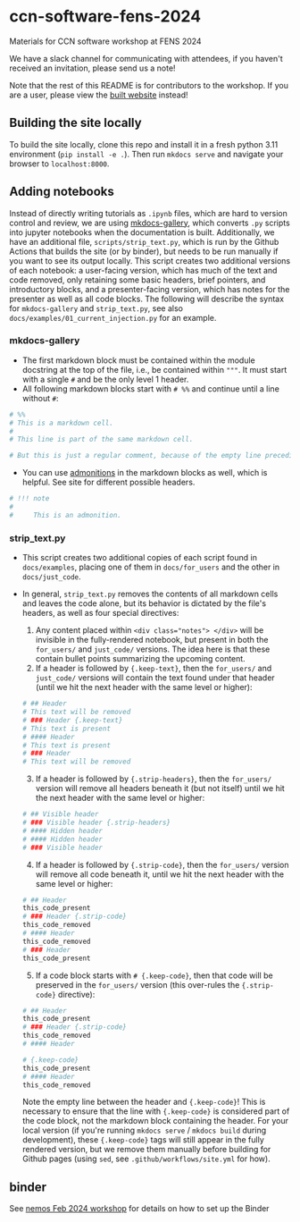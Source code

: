 # ccn-software-fens-2024

Materials for CCN software workshop at FENS 2024

We have a slack channel for communicating with attendees, if you haven't received an invitation, please send us a note!

Note that the rest of this README is for contributors to the workshop. If you are a user, please view the [built website](https://flatironinstitute.github.io/ccn-software-fens-2024/) instead!

## Building the site locally

To build the site locally, clone this repo and install it in a fresh python 3.11 environment (`pip install -e .`). Then run `mkdocs serve` and navigate your browser to `localhost:8000`.

## Adding notebooks

Instead of directly writing tutorials as `.ipynb` files, which are hard to version control and review, we are using [mkdocs-gallery](https://smarie.github.io/mkdocs-gallery/), which converts `.py` scripts into jupyter notebooks when the documentation is built. Additionally, we have an additional file, `scripts/strip_text.py`, which is run by the Github Actions that builds the site (or by binder), but needs to be run manually if you want to see its output locally. This script creates two additional versions of each notebook: a user-facing version, which has much of the text and code removed, only retaining some basic headers, brief pointers, and introductory blocks, and a presenter-facing version, which has notes for the presenter as well as all code blocks. The following will describe the syntax for `mkdocs-gallery` and `strip_text.py`, see also `docs/examples/01_current_injection.py` for an example.

### mkdocs-gallery

- The first markdown block must be contained within the module docstring at the top of the file, i.e., be contained within `"""`. It must start with a single `#` and be the only level 1 header.
- All following markdown blocks start with `# %%` and continue until a line without `#`:

``` python
# %%
# This is a markdown cell.
# 
# This line is part of the same markdown cell.

# But this is just a regular comment, because of the empty line preceding it.
```

- You can use [admonitions](https://squidfunk.github.io/mkdocs-material/reference/admonitions/) in the markdown blocks as well, which is helpful. See site for different possible headers.

``` python
# !!! note
#
#     This is an admonition.
```

### strip_text.py

- This script creates two additional copies of each script found in `docs/examples`, placing one of them in `docs/for_users` and the other in `docs/just_code`.
- In general, `strip_text.py` removes the contents of all markdown cells and leaves the code alone, but its behavior is dictated by the file's headers, as well as four special directives:
    1. Any content placed within `<div class="notes"> </div>` will be invisible in the fully-rendered notebook, but present in both the `for_users/` and `just_code/` versions. The idea here is that these contain bullet points summarizing the upcoming content.
    2. If a header is followed by `{.keep-text}`, then the `for_users/` and `just_code/` versions will contain the text found under that header (until we hit the next header with the same level or higher):

    ```python
    # ## Header
    # This text will be removed
    # ### Header {.keep-text}
    # This text is present
    # #### Header
    # This text is present
    # ### Header
    # This text will be removed
    ```
    
    3. If a header is followed by `{.strip-headers}`, then the `for_users/` version will remove all headers beneath it (but not itself) until we hit the next header with the same level or higher:
    
    ```python
    # ## Visible header
    # ### Visible header {.strip-headers}
    # #### Hidden header
    # #### Hidden header
    # ### Visible header
    ```

    4. If a header is followed by `{.strip-code}`, then the `for_users/` version will remove all code beneath it, until we hit the next header with the same level or higher:
    
    ```python
    # ## Header
    this_code_present
    # ### Header {.strip-code}
    this_code_removed
    # #### Header
    this_code_removed
    # ### Header
    this_code_present
    ```
    
    5. If a code block starts with `# {.keep-code}`, then that code will be preserved in the `for_users/` version (this over-rules the `{.strip-code}` directive):
    
    ```python
    # ## Header
    this_code_present
    # ### Header {.strip-code}
    this_code_removed
    # #### Header

    # {.keep-code}
    this_code_present
    # #### Header
    this_code_removed
    ```
    Note the empty line between the header and `{.keep-code}`! This is necessary to ensure that the line with `{.keep-code}` is considered part of the code block, not the markdown block containing the header. For your local version (if you're running `mkdocs serve` / `mkdocs build` during development), these `{.keep-code}` tags will still appear in the fully rendered version, but we remove them manually before building for Github pages (using `sed`, see `.github/workflows/site.yml` for how).

## binder

See [nemos Feb 2024 workshop](https://github.com/flatironinstitute/nemos-workshop-feb-2024) for details on how to set up the Binder

